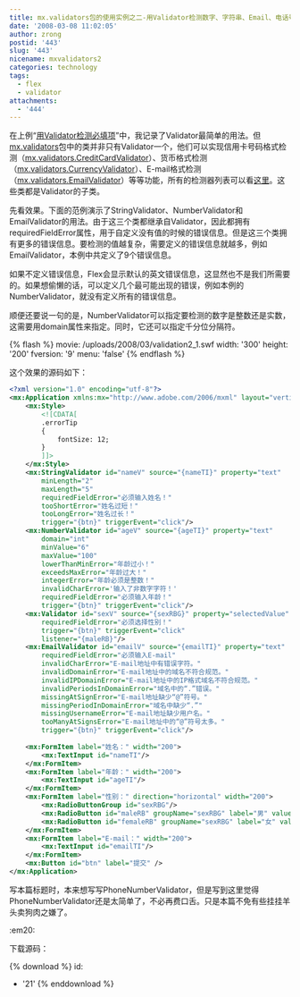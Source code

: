 ```yaml
---
title: mx.validators包的使用实例之二-用Validator检测数字、字符串、Email、电话号码等
date: '2008-03-08 11:02:05'
author: zrong
postid: '443'
slug: '443'
nicename: mxvalidators2
categories: technology
tags:
  - flex
  - validator
attachments:
  - '444'
---
```


在上例“[用Validator检测必填项](http://blog.zengrong.net/post/437.html)”中，我记录了Validator最简单的用法。但[mx.validators](http://livedocs.adobe.com/flex/3/langref/mx/validators/package-detail.html)包中的类并非只有Validator一个，他们可以实现信用卡号码格式检测（[mx.validators.CreditCardValidator](http://livedocs.adobe.com/flex/3/langref/mx/validators/CreditCardValidator.html)）、货币格式检测（[mx.validators.CurrencyValidator](http://livedocs.adobe.com/flex/3/langref/mx/validators/CurrencyValidator.html)）、E-mail格式检测（[mx.validators.EmailValidator](http://livedocs.adobe.com/flex/3/langref/mx/validators/EmailValidator.html)）等等功能，所有的检测器列表可以看[这里](http://livedocs.adobe.com/flex/3/langref/mx/validators/package-detail.html)。这些类都是Validator的子类。

先看效果。下面的范例演示了StringValidator、NumberValidator和EmailValidator的用法。由于这三个类都继承自Validator，因此都拥有requiredFieldError属性，用于自定义没有值的时候的错误信息。但是这三个类拥有更多的错误信息。要检测的值越复杂，需要定义的错误信息就越多，例如EmailValidator，本例中共定义了9个错误信息。

如果不定义错误信息，Flex会显示默认的英文错误信息，这显然也不是我们所需要的。如果想偷懒的话，可以定义几个最可能出现的错误，例如本例的NumberValidator，就没有定义所有的错误信息。

顺便还要说一句的是，NumberValidator可以指定要检测的数字是整数还是实数，这需要用domain属性来指定。同时，它还可以指定千分位分隔符。  

{% flash %}
movie: /uploads/2008/03/validation2_1.swf
width: '300'
height: '200'
fversion: '9'
menu: 'false'
{% endflash %}
<!--more-->  
这个效果的源码如下：

``` XML
<?xml version="1.0" encoding="utf-8"?>
<mx:Application xmlns:mx="http://www.adobe.com/2006/mxml" layout="vertical" fontSize="12" width="300" height="200">
    <mx:Style>
        <![CDATA[
        .errorTip
        {
            fontSize: 12;
        }
        ]]>
    </mx:Style>
    <mx:StringValidator id="nameV" source="{nameTI}" property="text"
        minLength="2"
        maxLength="5" 
        requiredFieldError="必须输入姓名！"
        tooShortError="姓名过短！"
        tooLongError="姓名过长！"
        trigger="{btn}" triggerEvent="click"/>
    <mx:NumberValidator id="ageV" source="{ageTI}" property="text"
        domain="int"
        minValue="6"
        maxValue="100"
        lowerThanMinError="年龄过小！"
        exceedsMaxError="年龄过大！" 
        integerError="年龄必须是整数！"
        invalidCharError='输入了非数字字符！'
        requiredFieldError="必须输入年龄！"
        trigger="{btn}" triggerEvent="click"/>
    <mx:Validator id="sexV" source="{sexRBG}" property="selectedValue" 
        requiredFieldError="必须选择性别！"
        trigger="{btn}" triggerEvent="click"
        listener="{maleRB}"/>
    <mx:EmailValidator id="emailV" source="{emailTI}" property="text"
        requiredFieldError="必须输入E-mail"
        invalidCharError="E-mail地址中有错误字符。"
        invalidDomainError="E-mail地址中的域名不符合规范。"
        invalidIPDomainError="E-mail地址中的IP格式域名不符合规范。"
        invalidPeriodsInDomainError="域名中的“.”错误。"
        missingAtSignError="E-mail地址缺少“@”符号。"
        missingPeriodInDomainError="域名中缺少“.”"
        missingUsernameError="E-mail地址缺少用户名。"
        tooManyAtSignsError="E-mail地址中的“@”符号太多。"
        trigger="{btn}" triggerEvent="click"/>
        
    <mx:FormItem label="姓名：" width="200">
        <mx:TextInput id="nameTI"/>
    </mx:FormItem>
    <mx:FormItem label="年龄：" width="200">
        <mx:TextInput id="ageTI"/>
    </mx:FormItem>
    <mx:FormItem label="性别：" direction="horizontal" width="200">
        <mx:RadioButtonGroup id="sexRBG"/>
        <mx:RadioButton id="maleRB" groupName="sexRBG" label="男" value="1"/>
        <mx:RadioButton id="femaleRB" groupName="sexRBG" label="女" value="0"/>
    </mx:FormItem>
    <mx:FormItem label="E-mail：" width="200">
        <mx:TextInput id="emailTI"/>
    </mx:FormItem>
    <mx:Button id="btn" label="提交" />
</mx:Application>
```

写本篇标题时，本来想写写PhoneNumberValidator，但是写到这里觉得PhoneNumberValidator还是太简单了，不必再费口舌。只是本篇不免有些挂挂羊头卖狗肉之嫌了。

:em20:

下载源码：  

{% download %}
id:
  - '21'
{% enddownload %}

